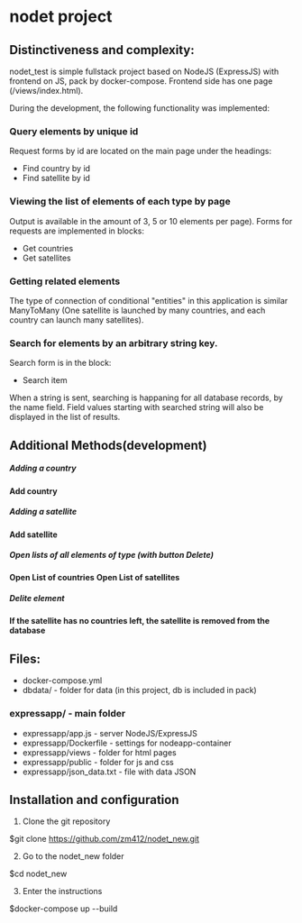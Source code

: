 # nodet project

## Distinctiveness and complexity:

nodet_test is simple fullstack project based on NodeJS (ExpressJS) with
frontend on JS, pack by docker-compose. Frontend side has one page (/views/index.html).

During the development, the following functionality was implemented:

### Query elements by unique id
Request forms by id are located on the main page under the headings:
* Find country by id
* Find satellite by id


### Viewing the list of elements of each type by page
Output is available in the amount of 3, 5 or 10 elements per page).  Forms for requests are implemented in blocks:
* Get countries
* Get satellites

###  Getting related elements
The type of connection of conditional "entities" in this application is similar
ManyToMany (One satellite is launched by many countries, and each country
can launch many satellites).

### Search for elements by an arbitrary string key.
Search form is in the block: 
* Search item 

When a string is sent, searching is happaning for all
database records, by the name field. Field values starting with
searched string will also be displayed in the list of results.

## Additional Methods(development)

##### Adding a country 
**Add country**

##### Adding a satellite 
**Add satellite**

##### Open lists of all elements of type (with button Delete) 
**Open List of countries**
**Open List of satellites**

##### Delite element 
**If the satellite has no countries left, the satellite is removed from the database**

## Files: 
* docker-compose.yml
* dbdata/ - folder for data (in this project, db is included in pack)

### expressapp/ - main folder
* expressapp/app.js - server NodeJS/ExpressJS
* expressapp/Dockerfile - settings for nodeapp-container
* expressapp/views - folder for html pages
* expressapp/public - folder for js and css   
* expressapp/json_data.txt - file with data JSON


## Installation and configuration

1. Clone the git repository

$git clone https://github.com/zm412/nodet_new.git

2. Go to the nodet_new folder

$cd nodet_new 

3. Enter the instructions 

$docker-compose up --build

